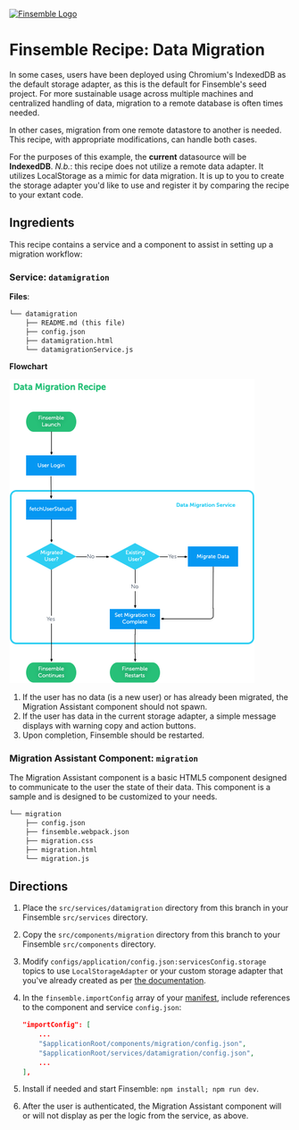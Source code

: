 [![Finsemble Logo](https://documentation.chartiq.com/finsemble/styles/img/Finsemble_Logo_Dark.svg)](https://documentation.chartiq.com/finsemble/)

# Finsemble Recipe: Data Migration

In some cases, users have been deployed using Chromium's IndexedDB as the default storage adapter, as this is the default for Finsemble's seed project. For more sustainable usage across multiple machines and centralized handling of data, migration to a remote database is often times needed.

In other cases, migration from one remote datastore to another is needed. This recipe, with appropriate modifications, can handle both cases.

For the purposes of this example, the **current** datasource will be **IndexedDB**. _N.b._: this recipe does not utilize a remote data adapter. It utilizes LocalStorage as a mimic for data migration. It is up to you to create the storage adapter you'd like to use and register it by comparing the recipe to your extant code.

## Ingredients

This recipe contains a service and a component to assist in setting up a migration workflow:

### Service: `datamigration`

**Files**:
```
└── datamigration
    ├── README.md (this file)
    ├── config.json
    ├── datamigration.html
    └── datamigrationService.js
```

**Flowchart**

![Data Migration Flowchart](./datamigration.png)


1. If the user has no data (is a new user) or has already been migrated, the Migration Assistant component should not spawn.
1. If the user has data in the current storage adapter, a simple message displays with warning copy and action buttons.
1. Upon completion, Finsemble should be restarted.



### Migration Assistant Component: `migration`

The Migration Assistant component is a basic HTML5 component designed to communicate to the user the state of their data. This component is a sample and is designed to be customized to your needs.   

```
└── migration
    ├── config.json
    ├── finsemble.webpack.json
    ├── migration.css
    ├── migration.html
    └── migration.js
```

## Directions

1. Place the `src/services/datamigration` directory from this branch in your Finsemble `src/services` directory.
1. Copy the `src/components/migration` directory from this branch to your Finsemble `src/components` directory.
1. Modify `configs/application/config.json:servicesConfig.storage` topics to use `LocalStorageAdapter` or your custom storage adapter that you've already created as per [the documentation](https://documentation.chartiq.com/finsemble/tutorial-storingData.html).
1. In the  `finsemble.importConfig` array of your [manifest](https://documentation.chartiq.com/finsemble/tutorial-Configuration.html), include references to the component and service `config.json`:
    
    ```json
    "importConfig": [
        ...
        "$applicationRoot/components/migration/config.json",
        "$applicationRoot/services/datamigration/config.json",
        ...
    ],
    ```
1. Install if needed and start Finsemble: `npm install; npm run dev`.
1. After the user is authenticated, the Migration Assistant component will or will not display as per the logic from the service, as above.

